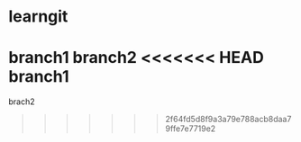 # learngit
branch1
branch2
<<<<<<< HEAD
branch1
=======

brach2
>>>>>>> 2f64fd5d8f9a3a79e788acb8daa79ffe7e7719e2
